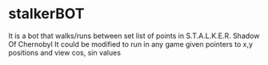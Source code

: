 # stalkerBOT

It is a bot that walks/runs between set list of points in S.T.A.L.K.E.R. Shadow Of Chernobyl
It could be modified to run in any game given pointers to x,y positions and view cos, sin values
